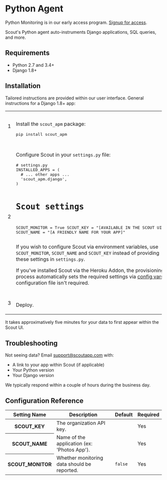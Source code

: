 # Python Agent

<aside class="notice">Python Monitoring is in our early access program. <a href="https://docs.google.com/forms/d/e/1FAIpQLSfZtTYaAtbbAveQ5j2wcR5UJeDnH5KUiHc6DwnH1Qjk_OBtYA/viewform" target="_blank">Signup for access</a>.</aside>

Scout's Python agent auto-instruments Django applications, SQL queries, and more.

<h2 id="python-requirements">Requirements</h2>

* Python 2.7 and 3.4+
* Django 1.8+

<h2 id="python-install">Installation</h2>

Tailored instructions are provided within our user interface. General instructions for a Django 1.8+ app:

<table class="help install install_ruby">
  <tbody>
    <tr>
      <td>
        <span class="step">1</span>
      </td>
      <td style="padding-top: 15px">
        <p>Install the <code>scout_apm</code> package:</p>
<pre style="width:500px">
pip install scout_apm
</pre>
      </td>
    </tr>
    <tr>
      <td>
        <span class="step">2</span>
      </td>
      <td style="padding-top: 15px">
        <p>Configure Scout in your <code>settings.py</code> file:</p>
<pre style="width:500px">
# settings.py
INSTALLED_APPS = (
  # ... other apps ...
  'scout_apm.django',
)

# Scout settings
SCOUT_MONITOR = True
SCOUT_KEY     = "[AVAILABLE IN THE SCOUT UI]"
SCOUT_NAME    = "[A FRIENDLY NAME FOR YOUR APP]"
</pre>

<p>If you wish to configure Scout via environment variables, use <code>SCOUT_MONITOR</code>, <code>SCOUT_NAME</code> and <code>SCOUT_KEY</code> instead of providing these settings in <code>settings.py</code>.</p>

<p>
If you've installed Scout via the Heroku Addon, the provisioning process automatically sets the required settings via <a href="https://devcenter.heroku.com/articles/config-vars">config vars</a>. A configuration file isn't required.
</p>
      </td>
    </tr>
    <tr>
      <td><span class="step">3</span></td>
      <td style="padding-top: 15px"><p>Deploy.</p></td>
    </tr>
  </tbody>
</table>

It takes approximatively five minutes for your data to first appear within the Scout UI.

<h2 id="python-troubleshooting">Troubleshooting</h2>

Not seeing data? Email support@scoutapp.com with:

* A link to your app within Scout (if applicable)
* Your Python version
* Your Django version

We typically respond within a couple of hours during the business day.

<h2 id="python-configuration">Configuration Reference</h2>

<table class="lookup">
  <thead>
    <tr>
      <th>
        Setting&nbsp;Name
      </th>
      <th>
        Description
      </th>
      <th>
        Default
      </th>
      <th>
        Required
      </th>
    </tr>
  </thead>
  <tbody>
    <tr>
      <th>
        SCOUT_KEY
      </th>
      <td>
        The organization API key.
      </td>
      <td>       
      </td>
      <td>
        Yes
      </td>
    </tr>
    <tr>
      <th>
        SCOUT_NAME
      </th>
      <td>
        Name of the application (ex: 'Photos App').
      </td>
      <td>       
      </td>
      <td>
        Yes
      </td>
    </tr>
    <tr>
      <th>
        SCOUT_MONITOR
      </th>
      <td>
        Whether monitoring data should be reported.
      </td>
      <td>
        <code>false</code>       
      </td>
      <td>
        Yes
      </td>
    </tr>
  </tbody>
</table>

